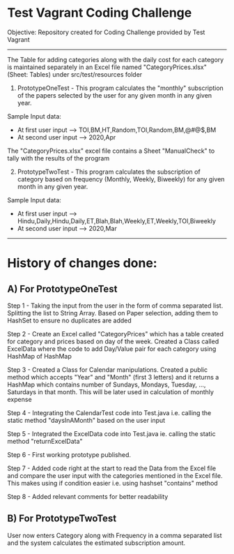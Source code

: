 # Test Vagrant Coding Challenge
Objective: Repository created for Coding Challenge provided by Test Vagrant

******************************************************************************************************************
The Table for adding categories along with the daily cost for each category is maintained separately in an Excel file named "CategoryPrices.xlsx" (Sheet: Tables) under src/test/resources folder

1) PrototypeOneTest - This program calculates the "monthly" subscription of the papers selected by the user for any given month in any given year.  

Sample Input data: 
- At first user input --> TOI,BM,HT,Random,TOI,Random,BM,@#@$,BM
- At second user input --> 2020,Apr

The "CategoryPrices.xlsx" excel file contains a Sheet "ManualCheck" to tally with the results of the program



2) PrototypeTwoTest - This program calculates the subscription of category based on frequency (Monthly, Weekly, Biweekly) for any given month in any given year.

Sample Input data: 
- At first user input --> Hindu,Daily,Hindu,Daily,ET,Blah,Blah,Weekly,ET,Weekly,TOI,Biweekly
- At second user input --> 2020,Mar


******************************************************************************************************************
# History of changes done:

## A) For PrototypeOneTest

Step 1 - Taking the input from the user in the form of comma separated list. Splitting the list to String Array.
Based on Paper selection, adding them to HashSet to ensure no duplicates are added

Step 2 - Create an Excel called "CategoryPrices" which has a table created for category and prices based on day of the week.
Created a Class called ExcelData where the code to add Day/Value pair for each category using HashMap of HashMap

Step 3 - Created a Class for Calendar manipulations. Created a public method which accepts "Year" and "Month" (first 3 letters) and it returns a HashMap which contains number of Sundays, Mondays, Tuesday, ..., Saturdays in that month.
This will be later used in calculation of monthly expense

Step 4 - Integrating the CalendarTest code into Test.java i.e. calling the static method "daysInAMonth" based on the user input

Step 5 - Integrated the ExcelData code into Test.java ie. calling the static method "returnExcelData"

Step 6 - First working prototype published. 

Step 7 - Added code right at the start to read the Data from the Excel file and compare the user input with the categories mentioned in the Excel file. This makes using if condition easier i.e. using hashset "contains" method

Step 8 - Added relevant comments for better readability


## B) For PrototypeTwoTest
User now enters Category along with Frequency in a comma separated list and the system calculates the estimated subscription amount.
 
